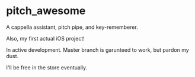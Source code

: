 # pitch_awesome

A cappella assistant, pitch pipe, and key-rememberer. 

Also, my first actual iOS project! 

In active development. Master branch is garunteed to work, but pardon my dust. 

I'll be free in the store eventually. 
